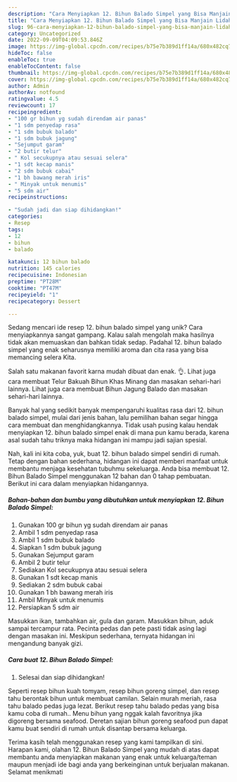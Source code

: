 ```yaml
---
description: "Cara Menyiapkan 12. Bihun Balado Simpel yang Bisa Manjain Lidah"
title: "Cara Menyiapkan 12. Bihun Balado Simpel yang Bisa Manjain Lidah"
slug: 96-cara-menyiapkan-12-bihun-balado-simpel-yang-bisa-manjain-lidah
category: Uncategorized
date: 2022-09-09T04:09:53.846Z
image: https://img-global.cpcdn.com/recipes/b75e7b389d1ff14a/680x482cq70/12-bihun-balado-simpel-foto-resep-utama.jpg
hideToc: false
enableToc: true
enableTocContent: false
thumbnail: https://img-global.cpcdn.com/recipes/b75e7b389d1ff14a/680x482cq70/12-bihun-balado-simpel-foto-resep-utama.jpg
cover: https://img-global.cpcdn.com/recipes/b75e7b389d1ff14a/680x482cq70/12-bihun-balado-simpel-foto-resep-utama.jpg
author: Admin
authorAv: notfound
ratingvalue: 4.5
reviewcount: 17
recipeingredient:
- "100 gr bihun yg sudah direndam air panas"
- "1 sdm penyedap rasa"
- "1 sdm bubuk balado"
- "1 sdm bubuk jagung"
- "Sejumput garam"
- "2 butir telur"
- " Kol secukupnya atau sesuai selera"
- "1 sdt kecap manis"
- "2 sdm bubuk cabai"
- "1 bh bawang merah iris"
- " Minyak untuk menumis"
- "5 sdm air"
recipeinstructions:

- "Sudah jadi dan siap dihidangkan!"
categories:
- Resep
tags:
- 12
- bihun
- balado

katakunci: 12 bihun balado 
nutrition: 145 calories
recipecuisine: Indonesian
preptime: "PT28M"
cooktime: "PT47M"
recipeyield: "1"
recipecategory: Dessert

---
```





Sedang mencari ide resep 12. bihun balado simpel yang unik? Cara menyiapkannya sangat gampang. Kalau salah mengolah maka hasilnya tidak akan memuaskan dan bahkan tidak sedap. Padahal 12. bihun balado simpel yang enak seharusnya memiliki aroma dan cita rasa yang bisa memancing selera Kita.





Salah satu makanan favorit karna mudah dibuat dan enak. 👌. Lihat juga cara membuat Telur Bakuah Bihun Khas Minang dan masakan sehari-hari lainnya. Lihat juga cara membuat Bihun Jagung Balado dan masakan sehari-hari lainnya.

Banyak hal yang sedikit banyak mempengaruhi kualitas rasa dari 12. bihun balado simpel, mulai dari jenis bahan, lalu pemilihan bahan segar hingga cara membuat dan menghidangkannya. Tidak usah pusing kalau hendak menyiapkan 12. bihun balado simpel enak di mana pun kamu berada, karena asal sudah tahu triknya maka hidangan ini mampu jadi sajian spesial.






Nah, kali ini kita coba, yuk, buat 12. bihun balado simpel sendiri di rumah. Tetap dengan bahan sederhana, hidangan ini dapat memberi manfaat untuk membantu menjaga kesehatan tubuhmu sekeluarga. Anda bisa membuat 12. Bihun Balado Simpel menggunakan 12 bahan dan 0 tahap pembuatan. Berikut ini cara dalam menyiapkan hidangannya.

<!--inarticleads1-->

##### Bahan-bahan dan bumbu yang dibutuhkan untuk menyiapkan 12. Bihun Balado Simpel:

1. Gunakan 100 gr bihun yg sudah direndam air panas
1. Ambil 1 sdm penyedap rasa
1. Ambil 1 sdm bubuk balado
1. Siapkan 1 sdm bubuk jagung
1. Gunakan Sejumput garam
1. Ambil 2 butir telur
1. Sediakan  Kol secukupnya atau sesuai selera
1. Gunakan 1 sdt kecap manis
1. Sediakan 2 sdm bubuk cabai
1. Gunakan 1 bh bawang merah iris
1. Ambil  Minyak untuk menumis
1. Persiapkan 5 sdm air


Masukkan ikan, tambahkan air, gula dan garam. Masukkan bihun, aduk sampai tercampur rata. Pecinta pedas dan pete pasti tidak asing lagi dengan masakan ini. Meskipun sederhana, ternyata hidangan ini mengandung banyak gizi. 

<!--inarticleads2-->

##### Cara buat 12. Bihun Balado Simpel:


1. Selesai dan siap dihidangkan!

Seperti resep bihun kuah tomyam, resep bihun goreng simpel, dan resep tahu berontak bihun untuk membuat camilan. Selain murah meriah, rasa tahu balado pedas juga lezat. Berikut resep tahu balado pedas yang bisa kamu coba di rumah.. Menu bihun yang nggak kalah favoritnya jika digoreng bersama seafood. Deretan sajian bihun goreng seafood pun dapat kamu buat sendiri di rumah untuk disantap bersama keluarga. 

Terima kasih telah menggunakan resep yang kami tampilkan di sini. Harapan kami, olahan 12. Bihun Balado Simpel yang mudah di atas dapat membantu anda menyiapkan makanan yang enak untuk keluarga/teman maupun menjadi ide bagi anda yang berkeinginan untuk berjualan makanan. Selamat menikmati
